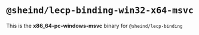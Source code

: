 # `@sheind/lecp-binding-win32-x64-msvc`

This is the **x86_64-pc-windows-msvc** binary for `@sheind/lecp-binding`
